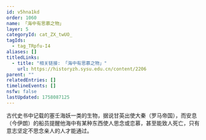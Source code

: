 ```yaml
---
id: v5hna1kd
order: 1060
name: 「海中有思慕之物」
layer: 5
categoryId: cat_ZX_twUO_
tagIds:
  - tag_TRpfu-I4
aliases: []
titledLinks:
  - title: "相关链接: 「海中有思慕之物」"
    url: https://historyzh.sysu.edu.cn/content/2206
parent: ""
relatedEntries: []
timelineEvents: []
nsfw: false
lastUpdated: 1758087125
---
```


古代史书中记载的塞壬海妖一类的生物，据说甘英出使大秦（罗马帝国），而安息（今伊朗）的船员提醒他海中有某种东西使人思念或恋慕，甚至能致人死亡，只有意志坚定不思念亲人的人才能通过。
